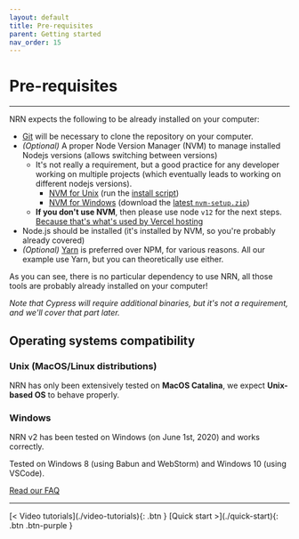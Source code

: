 ```yaml
---
layout: default
title: Pre-requisites
parent: Getting started
nav_order: 15
---
```


# Pre-requisites

---

NRN expects the following to be already installed on your computer:

- [Git](https://git-scm.com/downloads) will be necessary to clone the repository on your computer.
- _(Optional)_ A proper Node Version Manager (NVM) to manage installed Nodejs versions (allows switching between versions)
    - It's not really a requirement, but a good practice for any developer working on multiple projects (which eventually leads to working on different nodejs versions).
        - [NVM for Unix](https://github.com/nvm-sh/nvm) (run the [install script](https://github.com/nvm-sh/nvm#install--update-script))
        - [NVM for Windows](https://github.com/coreybutler/nvm-windows) (download the [latest `nvm-setup.zip`](https://github.com/coreybutler/nvm-windows/releases))
    - **If you don't use NVM**, then please use node `v12` for the next steps. [Because that's what's used by Vercel hosting](../guides/online-deployment/use-vercel)
- Node.js should be installed (it's installed by NVM, so you're probably already covered)
- _(Optional)_ [Yarn](https://classic.yarnpkg.com/en/docs/install/) is preferred over NPM, for various reasons. All our example use Yarn, but you can theoretically use either.

As you can see, there is no particular dependency to use NRN, all those tools are probably already installed on your computer!

_Note that Cypress will require additional binaries, but it's not a requirement, and we'll cover that part later._

## Operating systems compatibility

### Unix (MacOS/Linux distributions)

NRN has only been extensively tested on **MacOS Catalina**, we expect **Unix-based OS** to behave properly.

### Windows

NRN v2 has been tested on Windows (on June 1st, 2020) and works correctly.

Tested on Windows 8 (using Babun and WebStorm) and Windows 10 (using VSCode).

[Read our FAQ](../faq#can-i-use-nrn-on-windows)

---

<div class="pagination-section">
    <span class="fs-4" markdown="1">
    [< Video tutorials](./video-tutorials){: .btn }
    </span>
    <span class="fs-4" markdown="1">
    [Quick start >](./quick-start){: .btn .btn-purple }
    </span>
</div>
